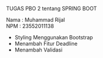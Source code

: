 TUGAS PBO 2 tentang SPRING BOOT

Nama : Muhammad Rijal <br>
NPM : 23552011138

- Styling Menggunakan Bootstrap
- Menambah Fitur Deadline
- Menambah Validasi
